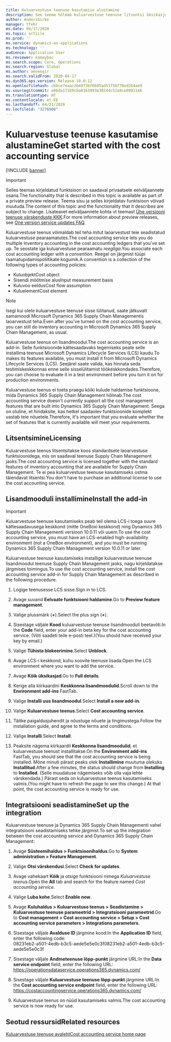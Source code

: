 ```yaml
---
title: Kuluarvestuse teenuse kasutamise alustamine
description: See teema hõlmab kuluarvestuse teenuse litsentsi üksikasju ja installijuhiseid.
author: AndersGirke
manager: tfehr
ms.date: 04/17/2020
ms.topic: article
ms.prod: ''
ms.service: dynamics-ax-applications
ms.technology: ''
audience: Application User
ms.reviewer: kamaybac
ms.search.scope: Core, Operations
ms.search.region: Global
ms.author: aevengir
ms.search.validFrom: 2020-04-17
ms.dyn365.ops.version: Release 10.0.12
ms.openlocfilehash: cbbce7eaac264973bf0b95ad5175bf70ed2b4ae9
ms.sourcegitcommit: e06da171b9cba8163893e30244c52a9ce0901146
ms.translationtype: HT
ms.contentlocale: et-EE
ms.lasthandoff: 04/21/2020
ms.locfileid: "3276908"
---
```

# <a name="get-started-with-the-cost-accounting-service"></a><span data-ttu-id="13706-103">Kuluarvestuse teenuse kasutamise alustamine</span><span class="sxs-lookup"><span data-stu-id="13706-103">Get started with the cost accounting service</span></span>

[!INCLUDE [banner](../includes/banner.md)]

> [!IMPORTANT]
> <span data-ttu-id="13706-104">Selles teemas kirjeldatud funktsioon on saadaval privaatsete eelväljaannete osana.</span><span class="sxs-lookup"><span data-stu-id="13706-104">The functionality that is described in this topic is available as part of a private preview release.</span></span> <span data-ttu-id="13706-105">Teema sisu ja selles kirjeldatav funktsioon võivad muutuda.</span><span class="sxs-lookup"><span data-stu-id="13706-105">The content of this topic and the functionality that it describes are subject to change.</span></span> <span data-ttu-id="13706-106">Lisateavet eelväljaannete kohta vt teemast [Ühe versiooni teenuse värskenduste KKK](../../fin-ops-core/fin-ops/get-started/one-version.md).</span><span class="sxs-lookup"><span data-stu-id="13706-106">For more information about preview releases, see [One version service updates FAQ](../../fin-ops-core/fin-ops/get-started/one-version.md).</span></span>

<span data-ttu-id="13706-107">Kuluarvestuse teenus võimaldab teil teha mitut laoarvestust teie seadistatud kuluarvestuse pearaamatutes.</span><span class="sxs-lookup"><span data-stu-id="13706-107">The cost accounting service lets you do multiple inventory accounting in the cost accounting ledgers that you've set up.</span></span> <span data-ttu-id="13706-108">Te seostate iga kuluarvestuse pearaamatu *reegliga*.</span><span class="sxs-lookup"><span data-stu-id="13706-108">You associate each cost accounting ledger with a *convention*.</span></span> <span data-ttu-id="13706-109">Reegel on järgmist tüüpi raamatupidamispoliitikate kogumik.</span><span class="sxs-lookup"><span data-stu-id="13706-109">A convention is a collection of the following types of accounting policies:</span></span>

- <span data-ttu-id="13706-110">Kuluobjekt</span><span class="sxs-lookup"><span data-stu-id="13706-110">Cost object</span></span>
- <span data-ttu-id="13706-111">Sisendi mõõtmise alus</span><span class="sxs-lookup"><span data-stu-id="13706-111">Input measurement basis</span></span>
- <span data-ttu-id="13706-112">Kuluvoo eeldus</span><span class="sxs-lookup"><span data-stu-id="13706-112">Cost flow assumption</span></span>
- <span data-ttu-id="13706-113">Kuluelement</span><span class="sxs-lookup"><span data-stu-id="13706-113">Cost element</span></span>

> [!NOTE]
> <span data-ttu-id="13706-114">Isegi kui olete kuluarvestuse teenuse sisse lülitanud, saate jätkuvalt samamoodi Microsoft Dynamics 365 Supply Chain Managementis laoarvestust teha.</span><span class="sxs-lookup"><span data-stu-id="13706-114">Even after you've turned on the cost accounting service, you can still do  inventory accounting in Microsoft Dynamics 365 Supply Chain Management, as usual.</span></span>

<span data-ttu-id="13706-115">Kuluarvestuse teenus on lisandmoodul.</span><span class="sxs-lookup"><span data-stu-id="13706-115">The cost accounting service is an add-in.</span></span> <span data-ttu-id="13706-116">Selle funktsioonide kättesaadavaks tegemiseks peate selle installima teenuse Microsoft Dynamics Lifecycle Services (LCS) kaudu.</span><span class="sxs-lookup"><span data-stu-id="13706-116">To makes its features available, you must install it from Microsoft Dynamics Lifecycle Services (LCS).</span></span> <span data-ttu-id="13706-117">Seejärel saate valida, kas hinnata seda testimiskeskkonnas enne selle sisselülitamist töökeskkondades.</span><span class="sxs-lookup"><span data-stu-id="13706-117">Therefore, you can choose to evaluate it in a test environment before you turn it on for production environments.</span></span>

<span data-ttu-id="13706-118">Kuluarvestuse teenus ei toeta praegu kõiki kulude haldamise funktsioone, mida Dynamics 365 Supply Chain Management hõlmab.</span><span class="sxs-lookup"><span data-stu-id="13706-118">The cost accounting service doesn't currently support all the cost management features that are built into Dynamics 365 Supply Chain Management.</span></span> <span data-ttu-id="13706-119">Seega on oluline, et hindaksite, kas hetkel saadaolev funktsioonide komplekt vastab teie nõuetele.</span><span class="sxs-lookup"><span data-stu-id="13706-119">Therefore, it's important that you evaluate whether the set of features that is currently available will meet your requirements.</span></span>

## <a name="licensing"></a><span data-ttu-id="13706-120">Litsentsimine</span><span class="sxs-lookup"><span data-stu-id="13706-120">Licensing</span></span>

<span data-ttu-id="13706-121">Kuluarvestuse teenus litsentsitakse koos standardsete laoarvestuse funktsioonidega, mis on saadaval teenuse Supply Chain Management jaoks.</span><span class="sxs-lookup"><span data-stu-id="13706-121">The cost accounting service is licensed together with the standard features of inventory accounting that are available for Supply Chain Management.</span></span> <span data-ttu-id="13706-122">Te ei pea kuluarvestuse teenuse kasutamiseks ostma täiendavat litsentsi.</span><span class="sxs-lookup"><span data-stu-id="13706-122">You don't have to purchase an additional license to use the cost accounting service.</span></span>

## <a name="install-the-add-in"></a><span data-ttu-id="13706-123">Lisandmooduli installimine</span><span class="sxs-lookup"><span data-stu-id="13706-123">Install the add-in</span></span>

> [!IMPORTANT]
> <span data-ttu-id="13706-124">Kuluarvestuse teenuse kasutamiseks peab teil olema LCS-i toega suure kättesaadavusega keskkond (mitte OneBoxi keskkond) ning Dynamics 365 Supply Chain Managementi versioon 10.0.11 või uuem.</span><span class="sxs-lookup"><span data-stu-id="13706-124">To use the cost accounting service, you must have an LCS-enabled high-availability environment (not a OneBox environment), and you must be running Dynamics 365 Supply Chain Management version 10.0.11 or later.</span></span>

<span data-ttu-id="13706-125">Kuluarvestuse teenuse kasutamiseks installige kuluarvestuse teenuse lisandmoodul teenuse Supply Chain Management jaoks, nagu kirjeldatakse järgmises toimingus.</span><span class="sxs-lookup"><span data-stu-id="13706-125">To use the cost accounting service, install the cost accounting service add-in for Supply Chain Management as described in the following procedure.</span></span>

1. <span data-ttu-id="13706-126">Logige teenusesse LCS sisse.</span><span class="sxs-lookup"><span data-stu-id="13706-126">Sign in to LCS.</span></span>

1. <span data-ttu-id="13706-127">Avage suvand **Eelvaate funktsiooni haldamine**.</span><span class="sxs-lookup"><span data-stu-id="13706-127">Go to **Preview feature management**.</span></span>

1. <span data-ttu-id="13706-128">Valige plussmärk (**+**).</span><span class="sxs-lookup"><span data-stu-id="13706-128">Select the plus sign (**+**).</span></span>

1. <span data-ttu-id="13706-129">Sisestage väljale **Kood** kuluarvestuse teenuse lisandmooduli beetavõti.</span><span class="sxs-lookup"><span data-stu-id="13706-129">In the **Code** field, enter your add-in beta key for the cost accounting service.</span></span> <span data-ttu-id="13706-130">(Võti saadeti teile e-posti teel.)</span><span class="sxs-lookup"><span data-stu-id="13706-130">(You should have received your key by email.)</span></span>

1. <span data-ttu-id="13706-131">Valige **Tühista blokeerimine**.</span><span class="sxs-lookup"><span data-stu-id="13706-131">Select **Unblock**.</span></span>

1. <span data-ttu-id="13706-132">Avage LCS-i keskkond, kuhu soovite teenuse lisada.</span><span class="sxs-lookup"><span data-stu-id="13706-132">Open the LCS environment where you want to add the service.</span></span>

1. <span data-ttu-id="13706-133">Avage **Kõik üksikasjad**.</span><span class="sxs-lookup"><span data-stu-id="13706-133">Go to **Full details**.</span></span>

1. <span data-ttu-id="13706-134">Kerige alla kiirkaardini **Keskkonna lisandmoodulid**.</span><span class="sxs-lookup"><span data-stu-id="13706-134">Scroll down to the **Environment add-ins** FastTab.</span></span>

1. <span data-ttu-id="13706-135">Valige **Installi uus lisandmoodul**.</span><span class="sxs-lookup"><span data-stu-id="13706-135">Select **Install a new add-in**.</span></span>

1. <span data-ttu-id="13706-136">Valige **Kuluarvestuse teenus**.</span><span class="sxs-lookup"><span data-stu-id="13706-136">Select **Cost accounting service**.</span></span>

1. <span data-ttu-id="13706-137">Täitke paigaldusjuhendit ja nõustuge nõuete ja tingimustega.</span><span class="sxs-lookup"><span data-stu-id="13706-137">Follow the installation guide, and agree to the terms and conditions.</span></span>

1. <span data-ttu-id="13706-138">Valige **Installi**.</span><span class="sxs-lookup"><span data-stu-id="13706-138">Select **Install**.</span></span>

1. <span data-ttu-id="13706-139">Peaksite nägema kiirkaardil **Keskkonna lisandmoodulid**, et kuluarvestuse teenust installitakse.</span><span class="sxs-lookup"><span data-stu-id="13706-139">On the **Environment add-ins** FastTab, you should see that the cost accounting service is being installed.</span></span> <span data-ttu-id="13706-140">Mõne minuti pärast peaks olek **Installimine** muutuma olekuks **Installitud**.</span><span class="sxs-lookup"><span data-stu-id="13706-140">After a few minutes, the status should change from **Installing** to **Installed**.</span></span> <span data-ttu-id="13706-141">(Selle muudatuse nägemiseks võib olla vaja lehte värskendada.) Pärast seda on kuluarvestuse teenus kasutamiseks valmis.</span><span class="sxs-lookup"><span data-stu-id="13706-141">(You might have to refresh the page to see this change.) At that point, the cost accounting service is ready for use.</span></span>

## <a name="set-up-the-integration"></a><span data-ttu-id="13706-142">Integratsiooni seadistamine</span><span class="sxs-lookup"><span data-stu-id="13706-142">Set up the integration</span></span>

<span data-ttu-id="13706-143">Kuluarvestuse teenuse ja Dynamics 365 Supply Chain Managementi vahel integratsiooni seadistamiseks tehke järgmist.</span><span class="sxs-lookup"><span data-stu-id="13706-143">To set up the integration between the cost accounting service and Dynamics 365 Supply Chain Management:</span></span>

1. <span data-ttu-id="13706-144">Avage **Süsteemihaldus > Funktsioonihaldus**.</span><span class="sxs-lookup"><span data-stu-id="13706-144">Go to **System administration > Feature Management**.</span></span>

1. <span data-ttu-id="13706-145">Valige **Otsi värskendusi**.</span><span class="sxs-lookup"><span data-stu-id="13706-145">Select **Check for updates**.</span></span>

1. <span data-ttu-id="13706-146">Avage vahekaart **Kõik** ja otsige funktsiooni nimega *Kuluarvestuse teenus*.</span><span class="sxs-lookup"><span data-stu-id="13706-146">Open the **All** tab and search for the feature named *Cost accounting service*.</span></span>

1. <span data-ttu-id="13706-147">Valige **Luba kohe**.</span><span class="sxs-lookup"><span data-stu-id="13706-147">Select **Enable now**.</span></span>

1. <span data-ttu-id="13706-148">Avage **Kuluhaldus > Kuluarvestuse teenus > Seadistamine > Kuluarvestuse teenuse parameetrid > Integratsiooni parameetrid**.</span><span class="sxs-lookup"><span data-stu-id="13706-148">Go to **Cost management > Cost accounting service > Setup > Cost accounting service parameters > Integrations parameters**.</span></span>

1. <span data-ttu-id="13706-149">Sisestage väljale **Avalduse ID** järgmine kood:</span><span class="sxs-lookup"><span data-stu-id="13706-149">In the **Application ID** field, enter the following code:</span></span><br> <span data-ttu-id="13706-150">08231eb2-a501-4edb-b3c5-aede5e5e0c3f</span><span class="sxs-lookup"><span data-stu-id="13706-150">08231eb2-a501-4edb-b3c5-aede5e5e0c3f</span></span>

1. <span data-ttu-id="13706-151">Sisestage väljale **Andmeteenuse lõpp-punkt** järgmine URL:</span><span class="sxs-lookup"><span data-stu-id="13706-151">In the **Data service endpoint** field, enter the following URL:</span></span><br>https://operationsdataservice.operations365.dynamics.com/

1. <span data-ttu-id="13706-152">Sisestage väljale **Kuluarvestuse teenuse lõpp-punkt** järgmine URL:</span><span class="sxs-lookup"><span data-stu-id="13706-152">In the **Cost accounting service endpoint** field, enter the following URL:</span></span><br>https://costaccountingservice.operations365.dynamics.com/

1. <span data-ttu-id="13706-153">Kuluarvestuse teenus on nüüd kasutamiseks valmis.</span><span class="sxs-lookup"><span data-stu-id="13706-153">The cost accounting service is now ready for use.</span></span>

## <a name="related-resources"></a><span data-ttu-id="13706-154">Seotud ressursid</span><span class="sxs-lookup"><span data-stu-id="13706-154">Related resources</span></span>

[<span data-ttu-id="13706-155">Kuluarvestuse teenuse avaleht</span><span class="sxs-lookup"><span data-stu-id="13706-155">Cost accounting service home page</span></span>](cost-accounting-service-home.md)
